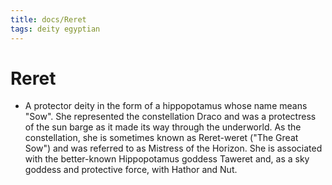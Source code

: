 ```yaml
---
title: docs/Reret
tags: deity egyptian
---
```


# Reret
- A protector deity in the form of a hippopotamus whose name means "Sow". She represented the constellation Draco and was a protectress of the sun barge as it made its way through the underworld. As the constellation, she is sometimes known as Reret-weret ("The Great Sow") and was referred to as Mistress of the Horizon. She is associated with the better-known Hippopotamus goddess Taweret and, as a sky goddess and protective force, with Hathor and Nut.